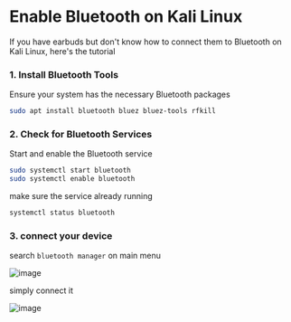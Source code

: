 # Enable Bluetooth on Kali Linux

If you have earbuds but don't know how to connect them to Bluetooth on Kali Linux, here's the tutorial

### 1. Install Bluetooth Tools

Ensure your system has the necessary Bluetooth packages

```bash
sudo apt install bluetooth bluez bluez-tools rfkill
```

### 2. Check for Bluetooth Services

Start and enable the Bluetooth service

```bash
sudo systemctl start bluetooth
sudo systemctl enable bluetooth
```

make sure the service already running

```bash
systemctl status bluetooth
```

### 3. connect your device

search `bluetooth manager` on main menu

![image](https://github.com/user-attachments/assets/9f60c874-7650-4b12-a6ec-af4c36d67586)

simply connect it

![image](https://github.com/user-attachments/assets/af3c29f9-885a-4419-8b4b-c01c8a0c89c3)


